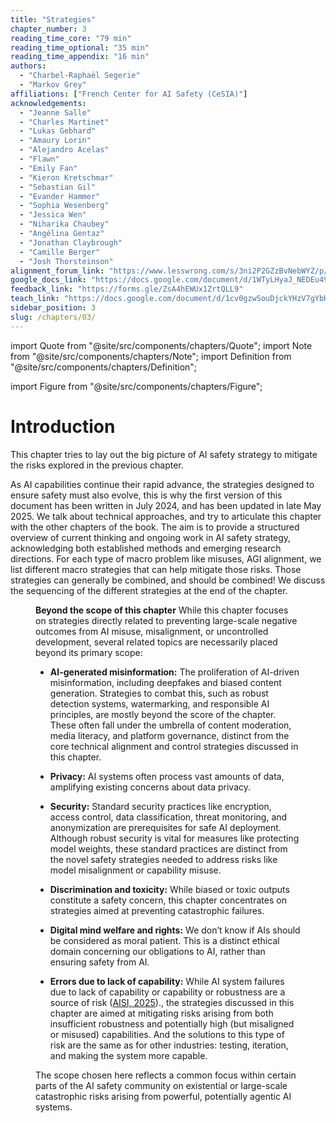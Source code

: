 ```yaml
---
title: "Strategies"
chapter_number: 3
reading_time_core: "79 min"
reading_time_optional: "35 min"
reading_time_appendix: "16 min"
authors:
  - "Charbel-Raphaël Segerie"
  - "Markov Grey"
affiliations: ["French Center for AI Safety (CeSIA)"]
acknowledgements:
  - "Jeanne Salle"
  - "Charles Martinet"
  - "Lukas Gebhard"
  - "Amaury Lorin"
  - "Alejandro Acelas"
  - "Flawn"
  - "Emily Fan"
  - "Kieron Kretschmar"
  - "Sebastian Gil"
  - "Evander Hammer"
  - "Sophia Wesenberg"
  - "Jessica Wen"
  - "Niharika Chaubey"
  - "Angélina Gentaz"
  - "Jonathan Claybrough"
  - "Camille Berger"
  - "Josh Thorsteinson"
alignment_forum_link: "https://www.lesswrong.com/s/3ni2P2GZzBvNebWYZ/p/RzsXRbk2ETNqjhsma"
google_docs_link: "https://docs.google.com/document/d/1WTyLHyaJ_NEDEu49U_hh7oz0-AOQfp7uOJKLck-7A78/edit?usp=sharing"
feedback_link: "https://forms.gle/ZsA4hEWUx1ZrtQLL9"
teach_link: "https://docs.google.com/document/d/1cv0gzwSouDjckYHzV7gYbHPKhJZR6bwbJWgHzEJ604Q/edit?usp=sharing"
sidebar_position: 3
slug: /chapters/03/
---
```

import Quote from "@site/src/components/chapters/Quote";
import Note from "@site/src/components/chapters/Note";
import Definition from "@site/src/components/chapters/Definition";

import Figure from "@site/src/components/chapters/Figure";

# Introduction

This chapter tries to lay out the big picture of AI safety strategy to mitigate the risks explored in the previous chapter.

As AI capabilities continue their rapid advance, the strategies designed to ensure safety must also evolve, this is why the first version of this document has been written in July 2024, and has been updated in late May 2025. We talk about technical approaches, and try to articulate this chapter with the other chapters of the book. The aim is to provide a structured overview of current thinking and ongoing work in AI safety strategy, acknowledging both established methods and emerging research directions. For each type of macro problem like misuses, AGI alignment, we list different macro strategies that can help mitigate those risks. Those strategies can generally be combined, and should be combined! We discuss the sequencing of the different strategies at the end of the chapter.

<Figure src="./img/sYq_Image_1.png" alt="Enter image alt description" number="1" label="3.1" caption="Tentative diagram summarizing the main high-level approaches to make AI development safe." />

**Beyond the scope of this chapter** While this chapter focuses on strategies directly related to preventing large-scale negative outcomes from AI misuse, misalignment, or uncontrolled development, several related topics are necessarily placed beyond its primary scope:

- **AI-generated misinformation:** The proliferation of AI-driven misinformation, including deepfakes and biased content generation. Strategies to combat this, such as robust detection systems, watermarking, and responsible AI principles, are mostly beyond the score of the chapter. These often fall under the umbrella of content moderation, media literacy, and platform governance, distinct from the core technical alignment and control strategies discussed in this chapter.

- **Privacy:** AI systems often process vast amounts of data, amplifying existing concerns about data privacy.

- **Security:** Standard security practices like encryption, access control, data classification, threat monitoring, and anonymization are prerequisites for safe AI deployment. Although robust security is vital for measures like protecting model weights, these standard practices are distinct from the novel safety strategies needed to address risks like model misalignment or capability misuse.

- **Discrimination and toxicity:** While biased or toxic outputs constitute a safety concern, this chapter concentrates on strategies aimed at preventing catastrophic failures.

- **Digital mind welfare and rights:** We don’t know if AIs should be considered as moral patient. This is a distinct ethical domain concerning our obligations to AI, rather than ensuring safety from AI.

- **Errors due to lack of capability:** While AI system failures due to lack of capability or capability or robustness are a source of risk ([AISI, 2025](https://www.aisi.gov.uk/work/aisis-research-direction-for-technical-solutions))., the strategies discussed in this chapter are aimed at mitigating risks arising from both insufficient robustness and potentially high (but misaligned or misused) capabilities. And the solutions to this type of risk are the same as for other industries: testing, iteration, and making the system more capable.

The scope chosen here reflects a common focus within certain parts of the AI safety community on existential or large-scale catastrophic risks arising from powerful, potentially agentic AI systems.